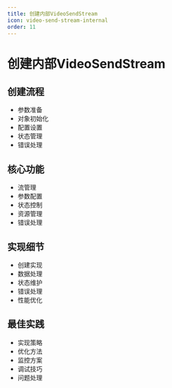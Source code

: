 ```yaml
---
title: 创建内部VideoSendStream
icon: video-send-stream-internal
order: 11
---
```


# 创建内部VideoSendStream

## 创建流程
- 参数准备
- 对象初始化
- 配置设置
- 状态管理
- 错误处理

## 核心功能
- 流管理
- 参数配置
- 状态控制
- 资源管理
- 错误处理

## 实现细节
- 创建实现
- 数据处理
- 状态维护
- 错误处理
- 性能优化

## 最佳实践
- 实现策略
- 优化方法
- 监控方案
- 调试技巧
- 问题处理
